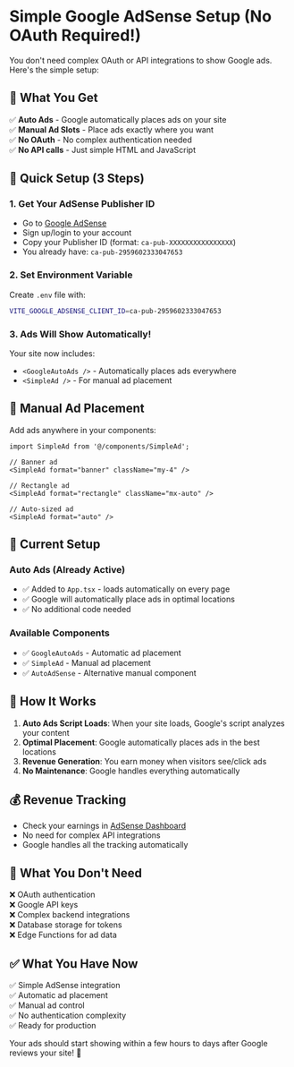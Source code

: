 # Simple Google AdSense Setup (No OAuth Required!)

You don't need complex OAuth or API integrations to show Google ads. Here's the simple setup:

## 🎯 What You Get

✅ **Auto Ads** - Google automatically places ads on your site  
✅ **Manual Ad Slots** - Place ads exactly where you want  
✅ **No OAuth** - No complex authentication needed  
✅ **No API calls** - Just simple HTML and JavaScript  

## 🚀 Quick Setup (3 Steps)

### 1. **Get Your AdSense Publisher ID**
- Go to [Google AdSense](https://www.google.com/adsense/)
- Sign up/login to your account
- Copy your Publisher ID (format: `ca-pub-XXXXXXXXXXXXXXXX`)
- You already have: `ca-pub-2959602333047653`

### 2. **Set Environment Variable**
Create `.env` file with:
```bash
VITE_GOOGLE_ADSENSE_CLIENT_ID=ca-pub-2959602333047653
```

### 3. **Ads Will Show Automatically!**
Your site now includes:
- `<GoogleAutoAds />` - Automatically places ads everywhere
- `<SimpleAd />` - For manual ad placement

## 🎨 Manual Ad Placement

Add ads anywhere in your components:

```tsx
import SimpleAd from '@/components/SimpleAd';

// Banner ad
<SimpleAd format="banner" className="my-4" />

// Rectangle ad  
<SimpleAd format="rectangle" className="mx-auto" />

// Auto-sized ad
<SimpleAd format="auto" />
```

## 📍 Current Setup

### Auto Ads (Already Active)
- ✅ Added to `App.tsx` - loads automatically on every page
- ✅ Google will automatically place ads in optimal locations
- ✅ No additional code needed

### Available Components
- ✅ `GoogleAutoAds` - Automatic ad placement
- ✅ `SimpleAd` - Manual ad placement
- ✅ `AutoAdSense` - Alternative manual component

## 🔧 How It Works

1. **Auto Ads Script Loads**: When your site loads, Google's script analyzes your content
2. **Optimal Placement**: Google automatically places ads in the best locations  
3. **Revenue Generation**: You earn money when visitors see/click ads
4. **No Maintenance**: Google handles everything automatically

## 💰 Revenue Tracking

- Check your earnings in [AdSense Dashboard](https://www.google.com/adsense/)
- No need for complex API integrations
- Google handles all the tracking automatically

## 🚫 What You Don't Need

❌ OAuth authentication  
❌ Google API keys  
❌ Complex backend integrations  
❌ Database storage for tokens  
❌ Edge Functions for ad data  

## ✅ What You Have Now

✅ Simple AdSense integration  
✅ Automatic ad placement  
✅ Manual ad control  
✅ No authentication complexity  
✅ Ready for production  

Your ads should start showing within a few hours to days after Google reviews your site! 🎉
